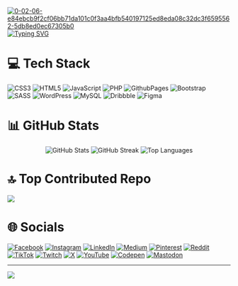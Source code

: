 <a href="https://ibb.co.com/3YQ7vWT2"><img src="https://i.ibb.co.com/wrjR7CdV/0-02-06-e84ebcb9f2cf06bb71da101c0f3aa4bfb540197125ed8eda08c32dc3f6595562-5db8ed0ec67305b0.jpg" alt="0-02-06-e84ebcb9f2cf06bb71da101c0f3aa4bfb540197125ed8eda08c32dc3f6595562-5db8ed0ec67305b0" border="0" /></a>
[![Typing SVG](https://readme-typing-svg.herokuapp.com?size=25&color=8DFF54&background=D99AFFF7&lines=Hi+%E2%9C%8C%EF%B8%8F+I'm+Ridhwan+Ahsan;From+Bangladesh+%F0%9F%87%A7%F0%9F%87%A9)](https://git.io/typing-svg)

# 💻 Tech Stack
![CSS3](https://img.shields.io/badge/css3-%231572B6.svg?style=for-the-badge&logo=css3&logoColor=white) ![HTML5](https://img.shields.io/badge/html5-%23E34F26.svg?style=for-the-badge&logo=html5&logoColor=white) ![JavaScript](https://img.shields.io/badge/javascript-%23323330.svg?style=for-the-badge&logo=javascript&logoColor=%23F7DF1E) ![PHP](https://img.shields.io/badge/php-%23777BB4.svg?style=for-the-badge&logo=php&logoColor=white) ![GithubPages](https://img.shields.io/badge/github%20pages-121013?style=for-the-badge&logo=github&logoColor=white) ![Bootstrap](https://img.shields.io/badge/bootstrap-%238511FA.svg?style=for-the-badge&logo=bootstrap&logoColor=white) ![SASS](https://img.shields.io/badge/SASS-hotpink.svg?style=for-the-badge&logo=SASS&logoColor=white) ![WordPress](https://img.shields.io/badge/WordPress-%23117AC9.svg?style=for-the-badge&logo=WordPress&logoColor=white) ![MySQL](https://img.shields.io/badge/mysql-4479A1.svg?style=for-the-badge&logo=mysql&logoColor=white) ![Dribbble](https://img.shields.io/badge/Dribbble-EA4C89?style=for-the-badge&logo=dribbble&logoColor=white) ![Figma](https://img.shields.io/badge/figma-%23F24E1E.svg?style=for-the-badge&logo=figma&logoColor=white)

# 📊 GitHub Stats
<div align="center">
  <img src="https://github-readme-stats.vercel.app/api?username=ridhwanahsan&theme=dark&hide_border=false&include_all_commits=false&count_private=false" alt="GitHub Stats" />
  <img src="https://github-readme-streak-stats.herokuapp.com/?user=ridhwanahsan&theme=dark&hide_border=false" alt="GitHub Streak" />
  <img src="https://github-readme-stats.vercel.app/api/top-langs/?username=ridhwanahsan&theme=dark&hide_border=false&include_all_commits=false&count_private=false&layout=compact" alt="Top Languages" />
</div>

# 🔝 Top Contributed Repo
![](https://github-contributor-stats.vercel.app/api?username=ridhwanahsan&limit=5&theme=dark&combine_all_yearly_contributions=true)

# 🌐 Socials
[![Facebook](https://img.shields.io/badge/Facebook-%231877F2.svg?logo=Facebook&logoColor=white)](https://facebook.com/ridhwanahsan)
[![Instagram](https://img.shields.io/badge/Instagram-%23E4405F.svg?logo=Instagram&logoColor=white)](https://instagram.com/ridhwanahsan)
[![LinkedIn](https://img.shields.io/badge/LinkedIn-%230077B5.svg?logo=linkedin&logoColor=white)](https://linkedin.com/in/ridhwanahsan)
[![Medium](https://img.shields.io/badge/Medium-12100E?logo=medium&logoColor=white)](https://medium.com/@ridhwanahsan)
[![Pinterest](https://img.shields.io/badge/Pinterest-%23E60023.svg?logo=Pinterest&logoColor=white)](https://pinterest.com/ridhwanahsan)
[![Reddit](https://img.shields.io/badge/Reddit-%23FF4500.svg?logo=Reddit&logoColor=white)](https://reddit.com/user/ridhwanahsan)
[![TikTok](https://img.shields.io/badge/TikTok-%23000000.svg?logo=TikTok&logoColor=white)](https://tiktok.com/@ridhwanahsan)
[![Twitch](https://img.shields.io/badge/Twitch-%239146FF.svg?logo=Twitch&logoColor=white)](https://twitch.tv/ridhwanahsan)
[![X](https://img.shields.io/badge/X-black.svg?logo=X&logoColor=white)](https://x.com/@ridhwanahsan)
[![YouTube](https://img.shields.io/badge/YouTube-%23FF0000.svg?logo=YouTube&logoColor=white)](https://youtube.com/@ridhwanahsan)
[![Codepen](https://img.shields.io/badge/Codepen-000000?style=for-the-badge&logo=codepen&logoColor=white)](https://codepen.io/Ridhwan-Ahsan)
[![Mastodon](https://img.shields.io/badge/-MASTODON-%232B90D9?style=for-the-badge&logo=mastodon&logoColor=white)](https://mastodon.social/@ridhwanahsan)

---
[![](https://visitcount.itsvg.in/api?id=ridhwanahsan&icon=0&color=0)](https://visitcount.itsvg.in)

<!-- Proudly created with GPRM ( https://gprm.itsvg.in ) -->
